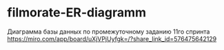 # filmorate-ER-diagramm
Диаграмма базы данных по промежуточному заданию 11го спринта
https://miro.com/app/board/uXjVPjUyfgk=/?share_link_id=576475642129
